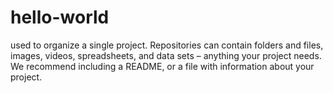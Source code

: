 # hello-world
used to organize a single project. Repositories can contain folders and files, images, videos, spreadsheets, and data sets – anything your project needs. We recommend including a README, or a file with information about your project.
